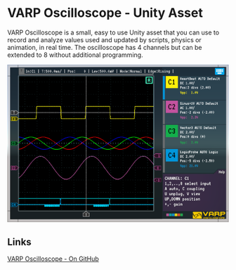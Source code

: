 # VARP Oscilloscope - Unity Asset

VARP Oscilloscope is a small, easy to use Unity asset that you can use to record and analyze values used and updated by scripts, physics or animation, in real time. The oscilloscope has 4 channels but can be extended to 8 without additional programming.

![VARP Oscilloscope - Screenshot](https://github.com/hww/varp_oscilloscope/blob/master/images/screenshot.png)

## Links

[VARP Oscilloscope - On GitHub](https://github.com/hww/varp_oscilloscope)
